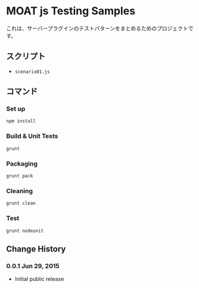MOAT js Testing Samples
========

これは、サーバープラグインのテストパターンをまとめるためのプロジェクトです。

## スクリプト

- `scenario01.js`

## コマンド

### Set up

    npm install

### Build & Unit Tests

    grunt

### Packaging

    grunt pack

### Cleaning

    grunt clean

### Test

    grunt nodeunit

## Change History

### 0.0.1 Jun 29, 2015

- Initial public release
